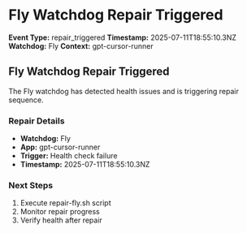 # Fly Watchdog Repair Triggered

**Event Type:** repair_triggered
**Timestamp:** 2025-07-11T18:55:10.3NZ
**Watchdog:** Fly
**Context:** gpt-cursor-runner


## Fly Watchdog Repair Triggered

The Fly watchdog has detected health issues and is triggering repair sequence.

### Repair Details
- **Watchdog:** Fly
- **App:** gpt-cursor-runner
- **Trigger:** Health check failure
- **Timestamp:** 2025-07-11T18:55:10.3NZ

### Next Steps
1. Execute repair-fly.sh script
2. Monitor repair progress
3. Verify health after repair


